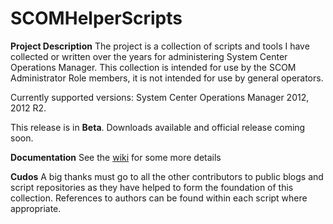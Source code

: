 # SCOMHelperScripts

**Project Description**
The project is a collection of scripts and tools I have collected or written over the years for administering System Center Operations Manager. This collection is intended for use by the SCOM Administrator Role members, it is not intended for use by general operators. 

Currently supported versions: System Center Operations Manager 2012, 2012 R2.

This release is in **Beta**. Downloads available and official release coming soon.

**Documentation**
See the [wiki](./docs/Documentation.md) for some more details

**Cudos**
A big thanks must go to all the other contributors to public blogs and script repositories as they have helped to form the foundation of this collection. References to authors can be found within each script where appropriate.
